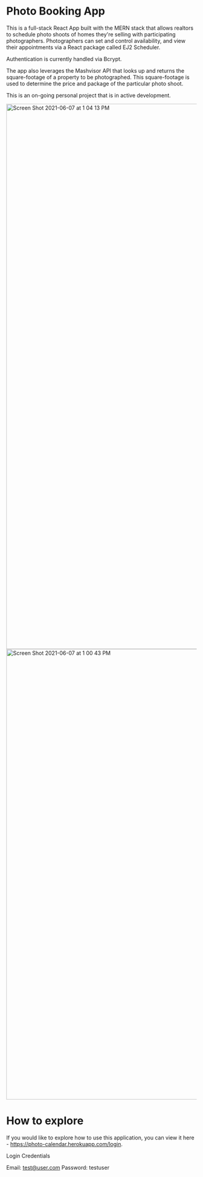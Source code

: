 # Photo Booking App

This is a full-stack React App built with the MERN stack that allows realtors to schedule photo shoots of homes they're selling with participating photographers. Photographers can set and control availability, and view their appointments via a React package called EJ2 Scheduler.

Authentication is currently handled via Bcrypt.

The app also leverages the Mashvisor API that looks up and returns the square-footage of a property to be photographed. This square-footage is used to determine the price and package of the particular photo shoot.

This is an on-going personal project that is in active development.

<img width="1440" alt="Screen Shot 2021-06-07 at 1 04 13 PM" src="https://user-images.githubusercontent.com/75274610/121060929-3f3bc880-c791-11eb-8ecf-43ca5b1ba3d2.png">

<img width="1190" alt="Screen Shot 2021-06-07 at 1 00 43 PM" src="https://user-images.githubusercontent.com/75274610/121060941-42cf4f80-c791-11eb-8294-4a049709a627.png">

# How to explore

If you would like to explore how to use this application, you can view it here - https://photo-calendar.herokuapp.com/login.

Login Credentials

Email: test@user.com
Password: testuser

